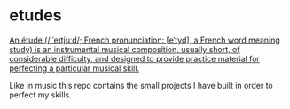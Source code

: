 # etudes
[An étude (/ ˈeɪtjuːd/; French pronunciation: ​[eˈtyd], a French word meaning study) is an instrumental musical composition, usually short, of considerable difficulty, and designed to provide practice material for perfecting a particular musical skill.](https://en.wikipedia.org/wiki/%C3%89tude)

Like in music this repo contains the small projects I have built in order to perfect my skills.
